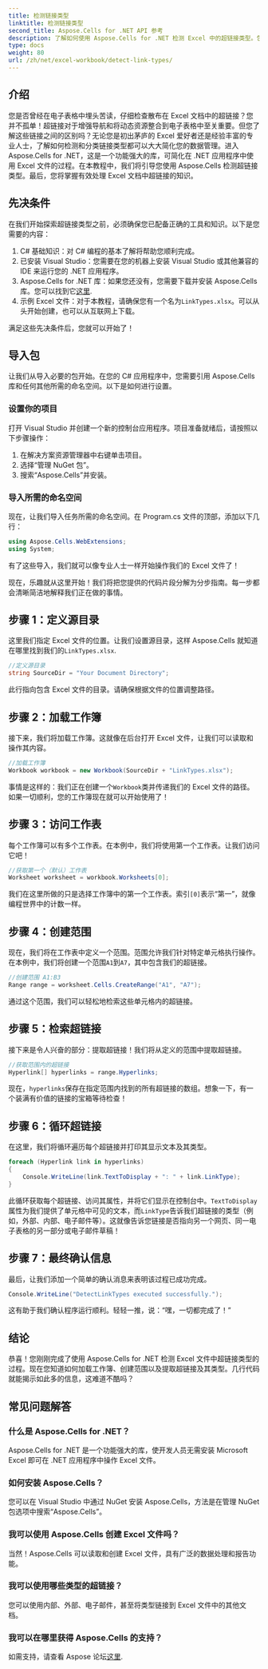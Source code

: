 ```yaml
---
title: 检测链接类型
linktitle: 检测链接类型
second_title: Aspose.Cells for .NET API 参考
description: 了解如何使用 Aspose.Cells for .NET 检测 Excel 中的超链接类型。包括简单的步骤和代码示例。
type: docs
weight: 80
url: /zh/net/excel-workbook/detect-link-types/
---
```

## 介绍

您是否曾经在电子表格中埋头苦读，仔细检查散布在 Excel 文档中的超链接？您并不孤单！超链接对于增强导航和将动态资源整合到电子表格中至关重要。但您了解这些链接之间的区别吗？无论您是初出茅庐的 Excel 爱好者还是经验丰富的专业人士，了解如何检测和分类链接类型都可以大大简化您的数据管理。进入 Aspose.Cells for .NET，这是一个功能强大的库，可简化在 .NET 应用程序中使用 Excel 文件的过程。在本教程中，我们将引导您使用 Aspose.Cells 检测超链接类型。最后，您将掌握有效处理 Excel 文档中超链接的知识。

## 先决条件

在我们开始探索超链接类型之前，必须确保您已配备正确的工具和知识。以下是您需要的内容：

1. C# 基础知识：对 C# 编程的基本了解将帮助您顺利完成。
2. 已安装 Visual Studio：您需要在您的机器上安装 Visual Studio 或其他兼容的 IDE 来运行您的 .NET 应用程序。
3.  Aspose.Cells for .NET 库：如果您还没有，您需要下载并安装 Aspose.Cells 库。您可以找到它[这里](https://releases.aspose.com/cells/net/).
4. 示例 Excel 文件：对于本教程，请确保您有一个名为`LinkTypes.xlsx`。可以从头开始创建，也可以从互联网上下载。

满足这些先决条件后，您就可以开始了！

## 导入包

让我们从导入必要的包开始。在您的 C# 应用程序中，您需要引用 Aspose.Cells 库和任何其他所需的命名空间。以下是如何进行设置。

### 设置你的项目

打开 Visual Studio 并创建一个新的控制台应用程序。项目准备就绪后，请按照以下步骤操作：

1. 在解决方案资源管理器中右键单击项目。
2. 选择“管理 NuGet 包”。
3. 搜索“Aspose.Cells”并安装。

### 导入所需的命名空间

现在，让我们导入任务所需的命名空间。在 Program.cs 文件的顶部，添加以下几行：

```csharp
using Aspose.Cells.WebExtensions;
using System;
```

有了这些导入，我们就可以像专业人士一样开始操作我们的 Excel 文件了！

现在，乐趣就从这里开始！我们将把您提供的代码片段分解为分步指南。每一步都会清晰简洁地解释我们正在做的事情。

## 步骤 1：定义源目录

这里我们指定 Excel 文件的位置。让我们设置源目录，这样 Aspose.Cells 就知道在哪里找到我们的`LinkTypes.xlsx`.

```csharp
//定义源目录
string SourceDir = "Your Document Directory";
```

此行指向包含 Excel 文件的目录。请确保根据文件的位置调整路径。

## 步骤 2：加载工作簿

接下来，我们将加载工作簿。这就像在后台打开 Excel 文件，让我们可以读取和操作其内容。

```csharp
//加载工作簿
Workbook workbook = new Workbook(SourceDir + "LinkTypes.xlsx");
```

事情是这样的：我们正在创建一个`Workbook`类并传递我们的 Excel 文件的路径。如果一切顺利，您的工作簿现在就可以开始使用了！

## 步骤 3：访问工作表

每个工作簿可以有多个工作表。在本例中，我们将使用第一个工作表。让我们访问它吧！

```csharp
//获取第一个（默认）工作表
Worksheet worksheet = workbook.Worksheets[0];
```

我们在这里所做的只是选择工作簿中的第一个工作表。索引`[0]`表示“第一”，就像编程世界中的计数一样。

## 步骤 4：创建范围

现在，我们将在工作表中定义一个范围。范围允许我们针对特定单元格执行操作。在本例中，我们将创建一个范围`A1`到`A7`，其中包含我们的超链接。

```csharp
//创建范围 A1:B3
Range range = worksheet.Cells.CreateRange("A1", "A7");
```

通过这个范围，我们可以轻松地检索这些单元格内的超链接。

## 步骤 5：检索超链接

接下来是令人兴奋的部分：提取超链接！我们将从定义的范围中提取超链接。

```csharp
//获取范围内的超链接
Hyperlink[] hyperlinks = range.Hyperlinks;
```

现在，`hyperlinks`保存在指定范围内找到的所有超链接的数组。想象一下，有一个装满有价值的链接的宝箱等待检查！

## 步骤 6：循环超链接

在这里，我们将循环遍历每个超链接并打印其显示文本及其类型。

```csharp
foreach (Hyperlink link in hyperlinks)
{
    Console.WriteLine(link.TextToDisplay + ": " + link.LinkType);
}
```

此循环获取每个超链接、访问其属性，并将它们显示在控制台中。`TextToDisplay`属性为我们提供了单元格中可见的文本，而`LinkType`告诉我们超链接的类型（例如，外部、内部、电子邮件等）。这就像告诉您链接是否指向另一个网页、同一电子表格的另一部分或电子邮件草稿！

## 步骤 7：最终确认信息

最后，让我们添加一个简单的确认消息来表明该过程已成功完成。

```csharp
Console.WriteLine("DetectLinkTypes executed successfully.");
```

这有助于我们确认程序运行顺利。轻轻一推，说：“嘿，一切都完成了！”

## 结论

恭喜！您刚刚完成了使用 Aspose.Cells for .NET 检测 Excel 文件中超链接类型的过程。现在您知道如何加载工作簿、创建范围以及提取超链接及其类型。几行代码就能揭示如此多的信息，这难道不酷吗？

## 常见问题解答

### 什么是 Aspose.Cells for .NET？  
Aspose.Cells for .NET 是一个功能强大的库，使开发人员无需安装 Microsoft Excel 即可在 .NET 应用程序中操作 Excel 文件。

### 如何安装 Aspose.Cells？  
您可以在 Visual Studio 中通过 NuGet 安装 Aspose.Cells，方法是在管理 NuGet 包选项中搜索“Aspose.Cells”。

### 我可以使用 Aspose.Cells 创建 Excel 文件吗？  
当然！Aspose.Cells 可以读取和创建 Excel 文件，具有广泛的数据处理和报告功能。

### 我可以使用哪些类型的超链接？  
您可以使用内部、外部、电子邮件，甚至将类型链接到 Excel 文件中的其他文档。

### 我可以在哪里获得 Aspose.Cells 的支持？  
如需支持，请查看 Aspose 论坛[这里](https://forum.aspose.com/c/cells/9).